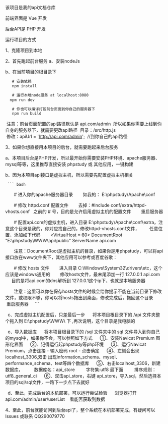 该项目是我的api文档仓库

前端界面是 Vue 开发

后台API是 PHP 开发

运行项目的方式

1、克隆项目到本地

2、首先跑起前台服务
  a、安装nodeJs
  
  b、在当前项目的根目录下
  
  ``` bash
    # 安装依赖
    npm install

    # 运行本地node服务 at localhost:8080
    npm run dev

    # 你也可以编译打包前台页面到你自己的服务器下
    npm run build
 ```
 
  注意：前台页面配置的api路径默认是 api.com/admin
  所以如果你需要上线到你自身的服务器下，就需要更改api路径
  目录：/src/http.js      
  修改：apiUrl = 'http://api.com/admin';  //到你自己的api路径
  

3、如果你想直接用本项目的后台，就需要跑起来后台服务

  a、本项目后台是PHP开发，所以最开始你需要安装PHP环境、apache服务器、mysql等等，这里推荐直接安装 phpstudy 或 其他应用，一键构建
  
  b、因为本项目api接口是虚拟主机，所以需要先配置虚拟主机相关
  
     ``` bash
        # 进入你的apache服务器目录
        如我的： E:\phpstudy\Apache\conf

        # 修改 httpd.conf 配置文件
        去掉：#Include conf/extra/httpd-vhosts.conf   之前的 # 号，目的是允许启用虚拟主机的配置文件
        重启服务器

        # 配置api.com的虚拟主机，进入目录 E:\phpstudy\Apache\conf\extra，注意这个目录是我的，你对应找自己的，修改httpd-vhosts.conf文件，
        任意位置，添加如下代码
        <VirtualHost *:80>
           DocumentRoot "E:\phpstudy\WWW\api\public"
           ServerName api.com
        </VirtualHost>
        
        注意：DocumentRoot是虚拟主机的目录，如果你是用phpstudy，可以将api接口放在www文件夹下，其他应用可以参考或百度谷歌：
        
        # 修改 hosts 文件
        进入目录 C:\Windows\System32\drivers\etc，这个应该是windows通用的
        修改hosts文件，最末尾添加一行 
        127.0.0.1       api.com 
        目的是将api.com的dns解析到 127.0.0.1这个ip下，也就是本地服务器
        
        注意：这里可以你在保存hosts文件的时候会给你提示不能在当前目录下修改文件，或权限不够，你可以将hosts拖出到桌面，修改完成后，拖回这个目录
        重启服务器
     ```
     
   c、完成虚拟主机配置后，只差最后一步
      将本项目根目录下的  /api 文件夹整个拖入到 E:\phpstudy\WWW\ 下 ,再次说明，这个目录是我电脑的
      
   e、导入数据库
      将本项目根目录下的 /sql 文件夹中的 sql 文件导入到你自己的mysql中，如果你不会，可以参照如下方式
      ①、安装Navicat Premium 图形化界面
      ②、记得运行起phpstudy等php环境
      ③、运行Navicat Premium，点击连接 - 输入密码 root - 点击确定
      ④、左侧会出现localhost_3306,双击 出现information_schema、mysql、performance_schema、test等四个数据库
      ⑤、右击localhost_3306，新建数据库，
         数据库名：api_store
         字符集:utf8 最下面
         排序规则：utf8_general_ci
      ⑥、双击api_store，右键 api_store，导入sql，然后选择本项目的sql/sql文件，一路下一步点下去就好
      
   d、至此，完成后台的本机部署，可以运行尝试检验 
      浏览器打开   api.com/admin/user/userList    看能否获取到数据
      
 4、至此，前台就能访问到后台api了，整个系统在本机部署完成，有疑问可以Issues 或联系 QQ290079770
